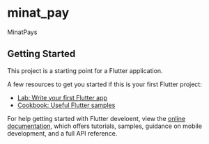 # minat_pay


[//]: # (android:name=".MainActivity")

MinatPays

## Getting Started

This project is a starting point for a Flutter application.

A few resources to get you started if this is your first Flutter project:

- [Lab: Write your first Flutter app](https://docs.flutter.dev/get-started/codelab)
- [Cookbook: Useful Flutter samples](https://docs.flutter.dev/cookbook)

For help getting started with Flutter develoent, view the
[online documentation](https://docs.flutter.dev/), which offers tutorials,
samples, guidance on mobile development, and a full API reference.
